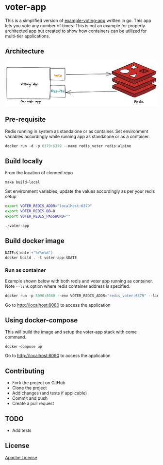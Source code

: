 # voter-app

This is a simplified version of [example-voting-app](https://github.com/dockersamples/example-voting-app) written in go.
This app lets you vote any number of times. This is not an example for properly architected app but created to show how containers can be utilized for multi-tier applications.

## Architecture

![voter_app](docs/voter_app_arch.png)

## Pre-requisite

Redis running in system as standalone or as container. Set environment variables accordingly while running app as standalone or as a container.

```go
docker run -d -p 6379:6379 --name redis_voter redis:alpine
```

## Build locally

From the location of clonned repo

```
make build-local
```

Set environment variables, update the values accordingly as per your redis setup

```bash
export VOTER_REDIS_ADDR="localhost:6379"
export VOTER_REDIS_DB=0
export VOTER_REDIS_PASSWORD=""
```

```go
./voter-app
```

## Build docker image

```go
DATE=$(date +"%Y%m%d")
docker build . -t voter-app:$DATE
```

### Run as container

Example shown below with both redis and voter app running as container. Note `--link` option where redis container address is specified.
```go
docker run -p 8090:8080 --env VOTER_REDIS_ADDR="redis_voter:6379" --link redis_voter --env VOTER_REDIS_PASSWORD="" --env VOTER_REDIS_DB=0 voter-app:$DATE
```

Go to [http://localhost:8080](http://localhost:8080) to access the application


## Using docker-compose

This will build the image and setup the voter-app stack with come command.

```
docker-compose up
```

Go to [http://localhost:8090](http://localhost:8090) to access the application

## Contributing

* Fork the project on GitHub
* Clone the project
* Add changes (and tests if applicable)
* Commit and push
* Create a pull request

## TODO

* Add tests

## License

[Apache License](LICENSE)

